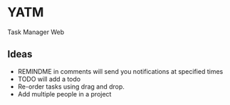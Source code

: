 # YATM 

Task Manager Web

## Ideas

* REMINDME in comments will send you notifications at specified times
* TODO will add a todo
* Re-order tasks using drag and drop.
* Add multiple people in a project  